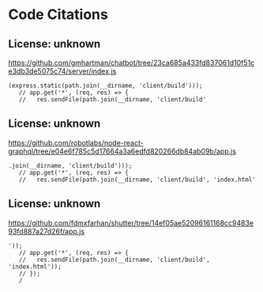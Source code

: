 # Code Citations

## License: unknown
https://github.com/gmhartman/chatbot/tree/23ca685a433fd837061d10f51ce3db3de5075c74/server/index.js

```
(express.static(path.join(__dirname, 'client/build')));
   // app.get('*', (req, res) => {
   //   res.sendFile(path.join(__dirname, 'client/build'
```

## License: unknown
https://github.com/robotlabs/node-react-graphql/tree/e04e6f785c5d17664a3a6edfd820266db84ab09b/app.js

```
.join(__dirname, 'client/build')));
   // app.get('*', (req, res) => {
   //   res.sendFile(path.join(__dirname, 'client/build', 'index.html'
```

## License: unknown
https://github.com/fdmxfarhan/shutter/tree/14ef05ae52096161168cc9483e93fd887a27d26f/app.js

```
'));
   // app.get('*', (req, res) => {
   //   res.sendFile(path.join(__dirname, 'client/build', 'index.html'));
   // });
   /
```
